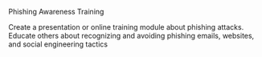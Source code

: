 Phishing Awareness Training

Create a presentation or online training module about
phishing attacks. Educate others about recognizing and
avoiding phishing emails, websites, and social
engineering tactics

